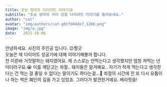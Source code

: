 ```yaml
---
title: 초보 엄마의 다이어트 이야기😘
subtitle: "초보 엄마의 자아 성찰 다이어트 이야기를 들어보세요."
author: "cat"
avatar: "img/authors/cat-g0cfd44de7_1280.png"
image: "img/a.jpg"
date:   2021-10-06
---
```


안녕하세요. 사진의 주인공 입니다. 😉찡긋<br>오늘은 제 다이어트 성공기에 대해 이야기해볼까 합니다.<br>전 이른바 거짓말하는 돼지였어요. 제 스스로는 안먹는다고 생각했지만 엄청 쳐먹는 년이더라구요.😭 이를 깨닫고는 좌절.. 돼지들은 알거예요.. 자기가 적게 먹는다고 생각한다는 건 먹는 걸 줄일 수 없다는 말이기도 하다는걸...🙈 좌절의 시간에 전 또 다시 유툽이나 하는 썩은 폐인의 길을 가고 있었죠. 그러다가 발견한거예요. 베라핏을!
